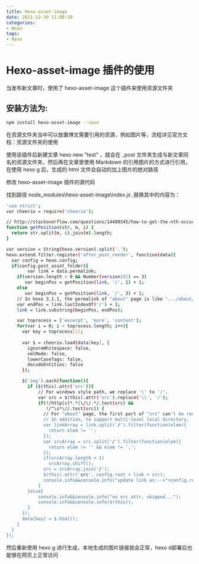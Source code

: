 ```yaml
---
title: Hexo-asset-image
date: 2021-12-30 11:08:10
categories: 
- Hexo
tags:
- Hexo
---
```


# Hexo-asset-image 插件的使用

当发布新文章时，使用了 hexo-asset-image 这个插件来使用资源文件夹

## 安装方法为:
``` bash
npm install hexo-asset-image --save
```
在资源文件夹当中可以放置博文需要引用的资源，例如图片等，流程详见官方文档：资源文件夹的使用

使用该插件后新建文章 hexo new "test" ，就会在 _post 文件夹生成与新文章同名的资源文件夹，然后再在文章里使用 Markdown 的引用图片的方式进行引用，在使用 hexo g 后，生成的 html 文件会自动的加上图片的绝对路径


修改 hexo-asset-image 插件的源代码

找到路径 node_modules\hexo-asset-image\index.js ,替换其中的内容为：

``` bash
'use strict';
var cheerio = require('cheerio');

// http://stackoverflow.com/questions/14480345/how-to-get-the-nth-occurrence-in-a-string
function getPosition(str, m, i) {
  return str.split(m, i).join(m).length;
}

var version = String(hexo.version).split('.');
hexo.extend.filter.register('after_post_render', function(data){
  var config = hexo.config;
  if(config.post_asset_folder){
    	var link = data.permalink;
	if(version.length > 0 && Number(version[0]) == 3)
	   var beginPos = getPosition(link, '/', 1) + 1;
	else
	   var beginPos = getPosition(link, '/', 3) + 1;
	// In hexo 3.1.1, the permalink of "about" page is like ".../about/index.html".
	var endPos = link.lastIndexOf('/') + 1;
    link = link.substring(beginPos, endPos);

    var toprocess = ['excerpt', 'more', 'content'];
    for(var i = 0; i < toprocess.length; i++){
      var key = toprocess[i];
 
      var $ = cheerio.load(data[key], {
        ignoreWhitespace: false,
        xmlMode: false,
        lowerCaseTags: false,
        decodeEntities: false
      });

      $('img').each(function(){
		if ($(this).attr('src')){
			// For windows style path, we replace '\' to '/'.
			var src = $(this).attr('src').replace('\\', '/');
			if(!/http[s]*.*|\/\/.*/.test(src) &&
			   !/^\s*\//.test(src)) {
			  // For "about" page, the first part of "src" can't be removed.
			  // In addition, to support multi-level local directory.
			  var linkArray = link.split('/').filter(function(elem){
				return elem != '';
			  });
			  var srcArray = src.split('/').filter(function(elem){
				return elem != '' && elem != '.';
			  });
			  if(srcArray.length > 1)
				srcArray.shift();
			  src = srcArray.join('/');
			  $(this).attr('src', config.root + link + src);
			  console.info&&console.info("update link as:-->"+config.root + link + src);
			}
		}else{
			console.info&&console.info("no src attr, skipped...");
			console.info&&console.info($(this));
		}
      });
      data[key] = $.html();
    }
  }
});
```

然后重新使用 hexo g 进行生成，本地生成的图片链接就会正常，hexo d部署后也能够在网页上正常访问

